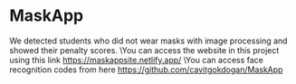 # MaskApp
We detected students who did not wear masks with image processing and showed their penalty scores.
\You can access the website in this project using this link
https://maskappsite.netlify.app/
\You can access face recognition codes from here
https://github.com/cavitgokdogan/MaskApp

